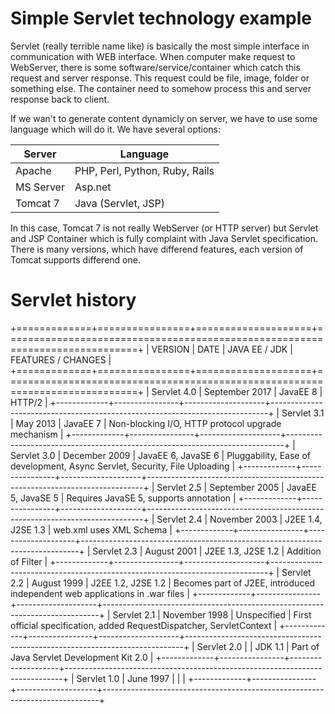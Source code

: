 Simple Servlet technology example
========================================
Servlet (really terrible name like) is basically the most simple interface in communication with WEB interface.
When computer make request to WebServer, there is some software/service/container which catch this request and server response.
This request could be file, image, folder or something else. The container need to somehow process this and server response back to client.

If we wan't to generate content dynamicly on server, we have to use some language which will do it. We have several options:

| Server 		| Language
| ------------ 	| --------------------------------
| Apache		| PHP, Perl, Python, Ruby, Rails
| MS Server		| Asp.net
| Tomcat 7 		| Java (Servlet, JSP)

In this case, Tomcat 7 is not really WebServer (or HTTP server) but Servlet and JSP Container which is fully complaint with Java Servlet specification.
There is many versions, which have differend features, each version of Tomcat supports differend one. 


Servlet history
===============================
+=============+================+====================+=============================================================================+
|   VERSION   |      DATE      |   JAVA EE / JDK    |                             FEATURES / CHANGES                              |
+=============+================+====================+=============================================================================+
| Servlet 4.0 | September 2017 | JavaEE 8           | HTTP/2                                                                      |
+-------------+----------------+--------------------+-----------------------------------------------------------------------------+
| Servlet 3.1 | May 2013       | JavaEE 7           | Non-blocking I/O, HTTP protocol upgrade mechanism                           |
+-------------+----------------+--------------------+-----------------------------------------------------------------------------+
| Servlet 3.0 | December 2009  | JavaEE 6, JavaSE 6 | Pluggability, Ease of development, Async Servlet, Security, File Uploading  |
+-------------+----------------+--------------------+-----------------------------------------------------------------------------+
| Servlet 2.5 | September 2005 | JavaEE 5, JavaSE 5 | Requires JavaSE 5, supports annotation                                      |
+-------------+----------------+--------------------+-----------------------------------------------------------------------------+
| Servlet 2.4 | November 2003  | J2EE 1.4, J2SE 1.3 | web.xml uses XML Schema                                                     |
+-------------+----------------+--------------------+-----------------------------------------------------------------------------+
| Servlet 2.3 | August 2001    | J2EE 1.3, J2SE 1.2 | Addition of Filter                                                          |
+-------------+----------------+--------------------+-----------------------------------------------------------------------------+
| Servlet 2.2 | August 1999    | J2EE 1.2, J2SE 1.2 | Becomes part of J2EE, introduced independent web applications in .war files |
+-------------+----------------+--------------------+-----------------------------------------------------------------------------+
| Servlet 2.1 | November 1998  | Unspecified        | First official specification, added RequestDispatcher, ServletContext       |
+-------------+----------------+--------------------+-----------------------------------------------------------------------------+
| Servlet 2.0 |                | JDK 1.1            | Part of Java Servlet Development Kit 2.0                                    |
+-------------+----------------+--------------------+-----------------------------------------------------------------------------+
| Servlet 1.0 | June 1997      |                    |                                                                             |
+-------------+----------------+--------------------+-----------------------------------------------------------------------------+